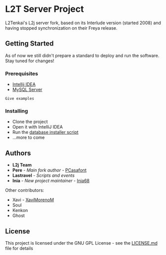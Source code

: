 # L2T Server Project

L2Tenkai's L2j server fork, based on its Interlude version (started 2008) and having stopped synchronization on their Freya release.

## Getting Started

As of now we still didn't prepare a standard to deploy and run the software. Stay tuned for changes!

### Prerequisites

* [Intellij IDEA](https://www.jetbrains.com/idea/download)
* [MySQL Server](https://dev.mysql.com/downloads/mysql)

```
Give examples
```

### Installing

* Clone the project
* Open it with IntelliJ IDEA
* Run the [database installer script](dist/tools/database_installer.bat)
* ...more to come

## Authors

* **L2j Team**
* **Pere** - *Main fork author* - [PCasafont](https://github.com/PurpleBooth)
* **Lastravel** - *Scripts and events*
* **Inia** - *New project maintainer* - [Inia68](https://github.com/Inia68)

Other contributors:
* Xavi - [XaviMorenoM](https://github.com/XaviMorenoM)
* Soul
* Kenkon
* Ghost

## License

This project is licensed under the GNU GPL License - see the [LICENSE.md](LICENSE.md) file for details
